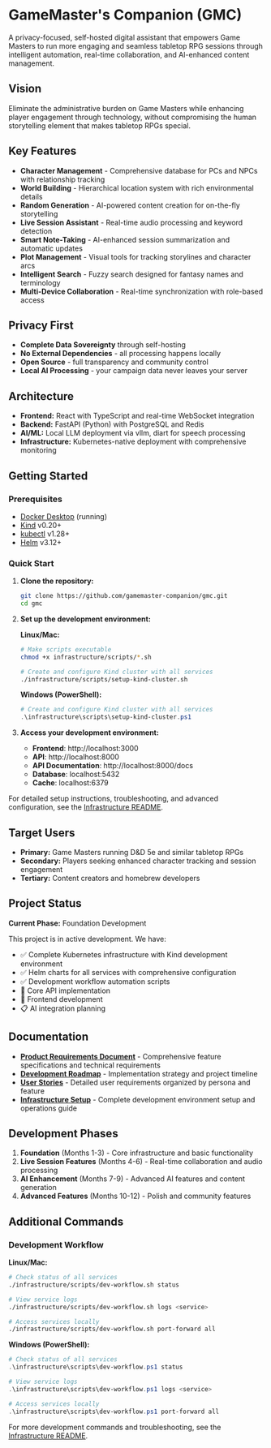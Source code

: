 # GameMaster's Companion (GMC)

A privacy-focused, self-hosted digital assistant that empowers Game Masters to run more engaging and seamless tabletop RPG sessions through intelligent automation, real-time collaboration, and AI-enhanced content management.

## Vision

Eliminate the administrative burden on Game Masters while enhancing player engagement through technology, without compromising the human storytelling element that makes tabletop RPGs special.

## Key Features

- **Character Management** - Comprehensive database for PCs and NPCs with relationship tracking
- **World Building** - Hierarchical location system with rich environmental details
- **Random Generation** - AI-powered content creation for on-the-fly storytelling
- **Live Session Assistant** - Real-time audio processing and keyword detection
- **Smart Note-Taking** - AI-enhanced session summarization and automatic updates
- **Plot Management** - Visual tools for tracking storylines and character arcs
- **Intelligent Search** - Fuzzy search designed for fantasy names and terminology
- **Multi-Device Collaboration** - Real-time synchronization with role-based access

## Privacy First

- **Complete Data Sovereignty** through self-hosting
- **No External Dependencies** - all processing happens locally
- **Open Source** - full transparency and community control
- **Local AI Processing** - your campaign data never leaves your server

## Architecture

- **Frontend:** React with TypeScript and real-time WebSocket integration
- **Backend:** FastAPI (Python) with PostgreSQL and Redis
- **AI/ML:** Local LLM deployment via vllm, diart for speech processing
- **Infrastructure:** Kubernetes-native deployment with comprehensive monitoring

## Getting Started

### Prerequisites

- [Docker Desktop](https://www.docker.com/products/docker-desktop/) (running)
- [Kind](https://kind.sigs.k8s.io/docs/user/quick-start/#installation) v0.20+
- [kubectl](https://kubernetes.io/docs/tasks/tools/#kubectl) v1.28+
- [Helm](https://helm.sh/docs/intro/install/) v3.12+

### Quick Start

1. **Clone the repository:**
   ```bash
   git clone https://github.com/gamemaster-companion/gmc.git
   cd gmc
   ```

2. **Set up the development environment:**

   **Linux/Mac:**
   ```bash
   # Make scripts executable
   chmod +x infrastructure/scripts/*.sh
   
   # Create and configure Kind cluster with all services
   ./infrastructure/scripts/setup-kind-cluster.sh
   ```

   **Windows (PowerShell):**
   ```powershell
   # Create and configure Kind cluster with all services
   .\infrastructure\scripts\setup-kind-cluster.ps1
   ```

3. **Access your development environment:**
   - **Frontend**: http://localhost:3000
   - **API**: http://localhost:8000
   - **API Documentation**: http://localhost:8000/docs
   - **Database**: localhost:5432
   - **Cache**: localhost:6379

For detailed setup instructions, troubleshooting, and advanced configuration, see the [Infrastructure README](infrastructure/README.md).

## Target Users

- **Primary:** Game Masters running D&D 5e and similar tabletop RPGs
- **Secondary:** Players seeking enhanced character tracking and session engagement
- **Tertiary:** Content creators and homebrew developers

## Project Status

**Current Phase:** Foundation Development

This project is in active development. We have:
- ✅ Complete Kubernetes infrastructure with Kind development environment
- ✅ Helm charts for all services with comprehensive configuration
- ✅ Development workflow automation scripts
- 🚧 Core API implementation
- 🚧 Frontend development
- 📋 AI integration planning

## Documentation

- [**Product Requirements Document**](PRD.md) - Comprehensive feature specifications and technical requirements
- [**Development Roadmap**](ROADMAP.md) - Implementation strategy and project timeline
- [**User Stories**](USERSTORIES.md) - Detailed user requirements organized by persona and feature
- [**Infrastructure Setup**](infrastructure/README.md) - Complete development environment setup and operations guide

## Development Phases

1. **Foundation** (Months 1-3) - Core infrastructure and basic functionality
2. **Live Session Features** (Months 4-6) - Real-time collaboration and audio processing
3. **AI Enhancement** (Months 7-9) - Advanced AI features and content generation
4. **Advanced Features** (Months 10-12) - Polish and community features
## Additional Commands

### Development Workflow

**Linux/Mac:**
```bash
# Check status of all services
./infrastructure/scripts/dev-workflow.sh status

# View service logs
./infrastructure/scripts/dev-workflow.sh logs <service>

# Access services locally
./infrastructure/scripts/dev-workflow.sh port-forward all
```

**Windows (PowerShell):**
```powershell
# Check status of all services
.\infrastructure\scripts\dev-workflow.ps1 status

# View service logs
.\infrastructure\scripts\dev-workflow.ps1 logs <service>

# Access services locally
.\infrastructure\scripts\dev-workflow.ps1 port-forward all
```

For more development commands and troubleshooting, see the [Infrastructure README](infrastructure/README.md).
